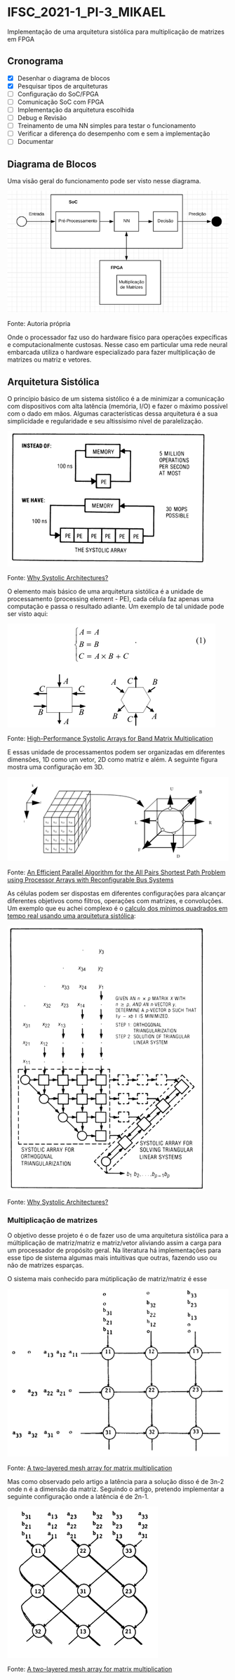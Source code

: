 # IFSC_2021-1_PI-3_MIKAEL

Implementação de uma arquitetura sistólica para multiplicação de matrizes em FPGA

## Cronograma

- [X] Desenhar o diagrama de blocos
- [X] Pesquisar tipos de arquiteturas
- [ ] Configuração do SoC/FPGA
- [ ] Comunicação SoC com FPGA
- [ ] Implementação da arquitetura escolhida
- [ ] Debug e Revisão
- [ ] Treinamento de uma NN simples para testar o funcionamento
- [ ] Verificar a diferença do desempenho com e sem a implementação
- [ ] Documentar

## Diagrama de Blocos

Uma visão geral do funcionamento pode ser visto nesse diagrama.

![Diagrama de Blocos](./img/Diagrama_de_blocos.png)

Fonte: Autoria própria

Onde o processador faz uso do hardware físico para operações expecíficas e computacionalmente custosas. Nesse caso em particular uma rede neural embarcada utiliza o hardware especializado para fazer multiplicação de matrizes ou matriz e vetores.

## Arquitetura Sistólica

O princípio básico de um sistema sistólico é a de minimizar a comunicação com dispositivos com alta latência (memória, I/O) e fazer o máximo possível com o dado em mãos. Algumas características dessa arquitetura é a sua simplicidade e regularidade e seu altissísimo nível de paralelização.

![Systolic System](./img/systolic_architecture.png)

Fonte: [Why Systolic Architectures?](https://www.cs.virginia.edu/~smk9u/CS4330S19/kung_-_1982_-_why_systolic_architectures.pdf)

O elemento mais básico de uma arquitetura sistólica é a unidade de processamento (processing element - PE), cada célula faz apenas uma computação e passa o resultado adiante. Um exemplo de tal unidade pode ser visto aqui:

![PE](./img/Processing_Element.png)

Fonte: [High-Performance Systolic Arrays for Band Matrix Multiplication](https://ieeexplore.ieee.org/document/1464792)

E essas unidade de processamentos podem ser organizadas em diferentes dimensões, 1D como um vetor, 2D como matriz e além. A seguinte figura mostra uma configuração em 3D.

![Cube](./img/PE_configuration.png)

Fonte: [An Efficient Parallel Algorithm for the All Pairs Shortest Path Problem using Processor Arrays with Reconfigurable Bus Systems](https://citeseerx.ist.psu.edu/viewdoc/download?doi=10.1.1.1004.9008&rep=rep1&type=pdf)

As células podem ser dispostas em diferentes configurações para alcançar diferentes objetivos como filtros, operações com matrizes, e convoluções.
Um exemplo que eu achei complexo é o [calculo dos mínimos quadrados em tempo real usando uma arquitetura sistólica](http://www.eecs.harvard.edu/~htk/publication/1981-matrix-triangularization-by-systolic-arrays.pdf):

![Least Squares](./img/Least_squares_systolic.png)

Fonte: [Why Systolic Architectures?](https://www.cs.virginia.edu/~smk9u/CS4330S19/kung_-_1982_-_why_systolic_architectures.pdf)

### Multiplicação de matrizes

O objetivo desse projeto é o de fazer uso de uma arquitetura sistólica para a múltiplicação de matriz/matriz e matriz/vetor aliviando assim a carga para um processador de propósito geral. Na literatura há implementações para esse tipo de sistema algumas mais intuitivas que outras, fazendo uso ou não de matrizes esparças.

O sistema mais conhecido para mútiplicação de matriz/matriz é esse

![Standard multiply matrix](./img/standard_array.png)

Fonte: [A two-layered mesh array for matrix multiplication](https://www.sciencedirect.com/science/article/abs/pii/0167819188900786?via%3Dihub)

Mas como observado pelo artigo a latência para a solução disso é de 3n-2 onde n é a dimensão da matriz. Seguindo o artigo, pretendo implementar a seguinte configuração onde a latência é de 2n-1.

![Mesh multiply matrix](./img/mesh_array.png)

Fonte: [A two-layered mesh array for matrix multiplication](https://www.sciencedirect.com/science/article/abs/pii/0167819188900786?via%3Dihub)
